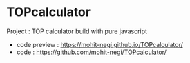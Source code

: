 # TOPcalculator
Project : TOP calculator build with pure javascript 

- code preview : https://mohit-negi.github.io/TOPcalculator/
- code : https://github.com/mohit-negi/TOPcalculator/
